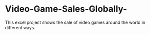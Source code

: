 # Video-Game-Sales-Globally-
This excel project shows the sale of video games around the world in different ways.
